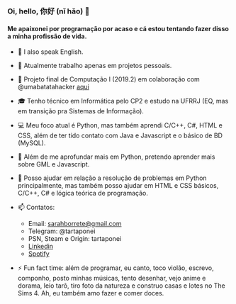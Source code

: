 ### Oi, hello, 你好 (nǐ hǎo) 👋

<!-- **tartaponei/tartaponei** is a ✨ _special_ ✨ repository because its `README.md` (this file) appears on your GitHub profile. -->

#### Me apaixonei por programação por acaso e cá estou tentando fazer disso a minha profissão de vida.

- 📢 I also speak English.
- 🔭 Atualmente trabalho apenas em projetos pessoais.
- 🔭 Projeto final de Computação I (2019.2) em colaboração com @umabatatahacker [aqui](https://github.com/umabatatahacker/ProgramaParaCalcularADistanciaEntreAsLigacoesQuimicas)
- 🎓 Tenho técnico em Informática pelo CP2 e estudo na UFRRJ (EQ, mas em transição pra Sistemas de Informação).
- 💻 Meu foco atual é Python, mas também aprendi C/C++, C#, HTML e CSS, além de ter tido contato com Java e Javascript e o básico de BD (MySQL).
- 🌱 Além de me aprofundar mais em Python, pretendo aprender mais sobre GML e Javascript.
- 💬 Posso ajudar em relação a resolução de problemas em Python principalmente, mas também posso ajudar em HTML e CSS básicos, C/C++, C# e lógica teórica de programação.
- 📫 Contatos: 
  - Email: sarahborrete@gmail.com
  - Telegram: @tartaponei
  - PSN, Steam e Origin: tartaponei
  - [Linkedin](https://www.linkedin.com/in/sarah-borrete-b8b06b1b4/)
  - [Spotify](https://open.spotify.com/user/little--jewel)

- ⚡ Fun fact time: além de programar, eu canto, toco violão, escrevo, componho, posto minhas músicas, tento desenhar, vejo anime e dorama, leio tarô, tiro foto da natureza e construo casas e lotes no The Sims 4. Ah, eu também amo fazer e comer doces.
